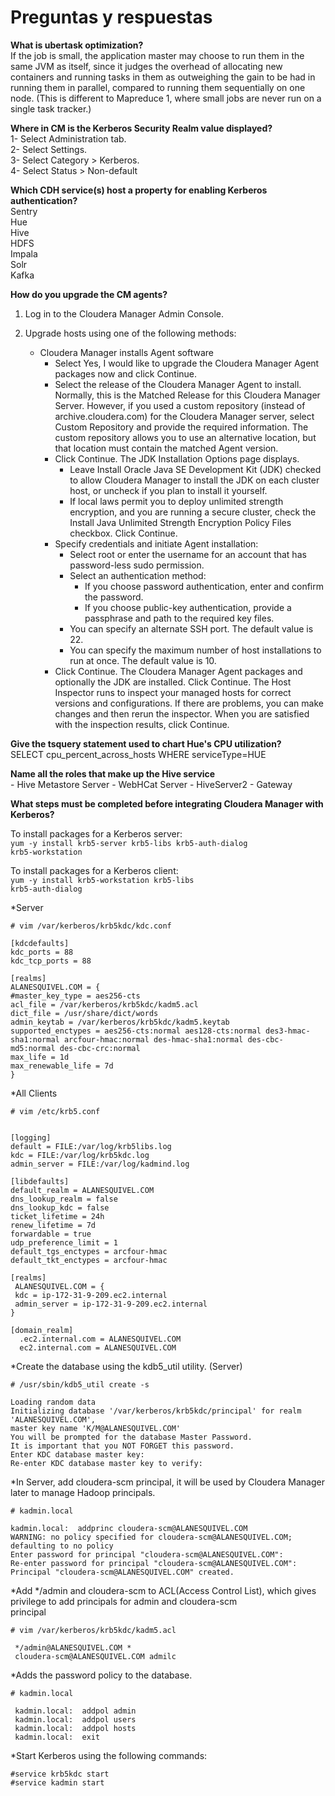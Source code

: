 
# Preguntas y respuestas
  
**What is ubertask optimization?**  
If the job is small, the application master may choose to run them in the same JVM as itself, since it judges the overhead of allocating new containers and running tasks in them as outweighing the gain to be had in running them in parallel, compared to running them sequentially on one node. (This is different to Mapreduce 1, where small jobs are never run on a single task tracker.)
  
**Where in CM is the Kerberos Security Realm value displayed?**  
1- Select Administration tab.  
2- Select Settings.  
3- Select Category > Kerberos.  
4- Select Status > Non-default  
  
**Which CDH service(s) host a property for enabling Kerberos authentication?**  
Sentry  
Hue  
Hive  
HDFS  
Impala  
Solr  
Kafka  
  
**How do you upgrade the CM agents?**  
1. Log in to the Cloudera Manager Admin Console.  
  
2. Upgrade hosts using one of the following methods:  
   + Cloudera Manager installs Agent software  
      - Select Yes, I would like to upgrade the Cloudera Manager Agent packages now and click Continue.  
      - Select the release of the Cloudera Manager Agent to install. Normally, this is the Matched Release for this Cloudera Manager    
      Server. However, if you used a custom repository (instead of archive.cloudera.com) for the Cloudera Manager server, select Custom 
      Repository and provide the required information. The custom repository allows you to use an alternative location, but that 
      location must contain the matched Agent version.  
     - Click Continue. The JDK Installation Options page displays.  
        * Leave Install Oracle Java SE Development Kit (JDK) checked to allow Cloudera Manager to install the JDK on each cluster host,           or uncheck if you plan to install it yourself.
        * If local laws permit you to deploy unlimited strength encryption, and you are running a secure cluster, check the Install Java           Unlimited Strength Encryption Policy Files checkbox.
     Click Continue.
     - Specify credentials and initiate Agent installation:
       * Select root or enter the username for an account that has password-less sudo permission.
       * Select an authentication method:
          * If you choose password authentication, enter and confirm the password.
          * If you choose public-key authentication, provide a passphrase and path to the required key files.
       * You can specify an alternate SSH port. The default value is 22.
       * You can specify the maximum number of host installations to run at once. The default value is 10.
      - Click Continue. The Cloudera Manager Agent packages and optionally the JDK are installed.
        Click Continue. The Host Inspector runs to inspect your managed hosts for correct versions and configurations. If there are             problems, you can make changes and then rerun the inspector. When you are satisfied with the inspection results, click Continue.

**Give the tsquery statement used to chart Hue's CPU utilization?**  
    SELECT cpu_percent_across_hosts WHERE serviceType=HUE  
  
**Name all the roles that make up the Hive service**  
    - Hive Metastore Server
    - WebHCat Server
    - HiveServer2
    - Gateway


**What steps must be completed before integrating Cloudera Manager with Kerberos?**  
  
  To install packages for a Kerberos server:  
  <code>yum -y install krb5-server krb5-libs krb5-auth-dialog krb5-workstation</code>
  
  To install packages for a Kerberos client:  
  <code>yum -y install krb5-workstation krb5-libs krb5-auth-dialog</code>
  
  *Server
  
  <code># vim /var/kerberos/krb5kdc/kdc.conf</code>
  ```
[kdcdefaults]
 kdc_ports = 88
 kdc_tcp_ports = 88

[realms]
  ALANESQUIVEL.COM = {
  #master_key_type = aes256-cts
  acl_file = /var/kerberos/krb5kdc/kadm5.acl
  dict_file = /usr/share/dict/words
  admin_keytab = /var/kerberos/krb5kdc/kadm5.keytab
  supported_enctypes = aes256-cts:normal aes128-cts:normal des3-hmac-sha1:normal arcfour-hmac:normal des-hmac-sha1:normal des-cbc-md5:normal des-cbc-crc:normal
  max_life = 1d
  max_renewable_life = 7d
 }
 ```
 
 *All Clients
 
  <code># vim /etc/krb5.conf</code>
 ```
 
[logging]
 default = FILE:/var/log/krb5libs.log
 kdc = FILE:/var/log/krb5kdc.log
 admin_server = FILE:/var/log/kadmind.log

[libdefaults]
 default_realm = ALANESQUIVEL.COM
 dns_lookup_realm = false
 dns_lookup_kdc = false
 ticket_lifetime = 24h
 renew_lifetime = 7d
 forwardable = true
 udp_preference_limit = 1
 default_tgs_enctypes = arcfour-hmac
 default_tkt_enctypes = arcfour-hmac 

[realms] 
  ALANESQUIVEL.COM = {
  kdc = ip-172-31-9-209.ec2.internal
  admin_server = ip-172-31-9-209.ec2.internal
 }

[domain_realm]
   .ec2.internal.com = ALANESQUIVEL.COM
   ec2.internal.com = ALANESQUIVEL.COM
   ```
   
   *Create the database using the kdb5_util utility. (Server)
   
   <code># /usr/sbin/kdb5_util create -s</code>
   ``` 
   Loading random data
   Initializing database '/var/kerberos/krb5kdc/principal' for realm 'ALANESQUIVEL.COM',
   master key name 'K/M@ALANESQUIVEL.COM'
   You will be prompted for the database Master Password.
   It is important that you NOT FORGET this password.
   Enter KDC database master key:
   Re-enter KDC database master key to verify:
   ```
   
   *In Server, add cloudera-scm principal, it will be used by Cloudera Manager later to manage Hadoop principals.
  
   <code># kadmin.local</code>
   ```
   kadmin.local:  addprinc cloudera-scm@ALANESQUIVEL.COM
   WARNING: no policy specified for cloudera-scm@ALANESQUIVEL.COM; defaulting to no policy
   Enter password for principal "cloudera-scm@ALANESQUIVEL.COM":
   Re-enter password for principal "cloudera-scm@ALANESQUIVEL.COM":
   Principal "cloudera-scm@ALANESQUIVEL.COM" created.
   ```
   
   *Add */admin and cloudera-scm to ACL(Access Control List), which gives privilege to add principals for admin and cloudera-scm  
   principal
   
   <code># vim /var/kerberos/krb5kdc/kadm5.acl</code>  
   ``` 
    */admin@ALANESQUIVEL.COM *
    cloudera-scm@ALANESQUIVEL.COM admilc
   ```
   
   *Adds the password policy to the database.  
   
   <code># kadmin.local</code>
   ```
    kadmin.local:  addpol admin
    kadmin.local:  addpol users
    kadmin.local:  addpol hosts
    kadmin.local:  exit
   ```
   
   *Start Kerberos using the following commands:  
   
   <code>#service krb5kdc start</code>  
   <code>#service kadmin start</code>  
   
   
